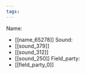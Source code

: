 ```yaml
---
tags:
---
```

Name:
- [[name_65278]]
Sound:
- [[sound_379]]
- [[sound_312]]
- [[sound_250]]
Field_party:
- [[field_party_0]]
